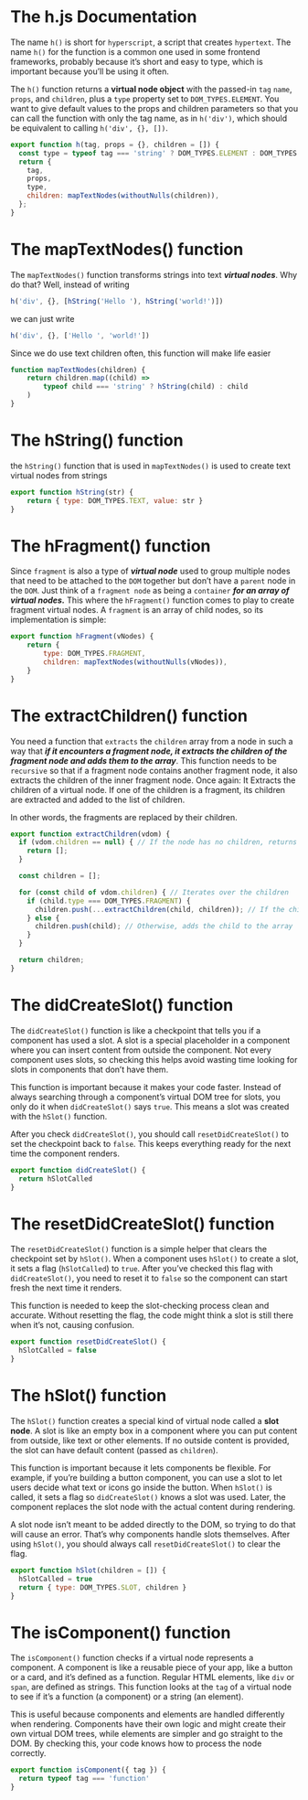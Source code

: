 # The h.js Documentation

The name `h()` is short for `hyperscript`, a script that creates `hypertext`. The name `h()` for the function is a common one used in some frontend frameworks, probably because it’s short and easy to type, which is important because you’ll be using it often.

The `h()` function returns a **virtual node object** with the passed-in `tag` `name`, `props`, and `children`, plus a `type` property set to `DOM_TYPES.ELEMENT`. You want to give default values to the props and children parameters so that you can call the function with only the tag name, as in `h('div')`, which should be equivalent to calling `h('div', {}, [])`.

````javascript
export function h(tag, props = {}, children = []) {
  const type = typeof tag === 'string' ? DOM_TYPES.ELEMENT : DOM_TYPES.COMPONENT;
  return {
    tag,
    props,
    type,
    children: mapTextNodes(withoutNulls(children)),
  };
}
````
# The mapTextNodes() function
The `mapTextNodes()` function transforms strings into text **_virtual nodes_**. Why do that? Well, instead of writing

```javascript
h('div', {}, [hString('Hello '), hString('world!')])
```

we can just write 
```javascript
h('div', {}, ['Hello ', 'world!'])
```

Since we do use text children often, this function will make life easier

```javascript
function mapTextNodes(children) {
    return children.map((child) =>
        typeof child === 'string' ? hString(child) : child
    )
}
```
# The hString() function
the `hString()` function that is used in `mapTextNodes()` is used to create text virtual nodes from strings
```javascript
export function hString(str) {
    return { type: DOM_TYPES.TEXT, value: str }
}
```
# The hFragment() function
Since `fragment` is also a type of **_virtual node_** used to group multiple nodes that need to be attached to the `DOM` together but don’t have a `parent` node in the `DOM`. Just think of a `fragment node` as being a `container` _**for an array of virtual nodes.**_
This where the `hFragment()` function comes to play to create fragment virtual nodes. A `fragment` is an array of child nodes, so its implementation is simple: 

```javascript
export function hFragment(vNodes) {
    return {
        type: DOM_TYPES.FRAGMENT,
        children: mapTextNodes(withoutNulls(vNodes)),
    }
}
```

# The extractChildren() function
You need a function that `extracts` the `children` array from a node in such a way that **_if it encounters a fragment node, it  extracts the children of the fragment node and adds them to the array_**. 
This function needs to be `recursive` so that if a fragment node contains another fragment node, it also extracts the children of the inner fragment node.
Once again: It Extracts the children of a virtual node. If one of the children is a fragment, its children are extracted and added to the list of children. 

In other words, the fragments are replaced by their children.

```javascript
export function extractChildren(vdom) {
  if (vdom.children == null) { // If the node has no children, returns an empty array
    return [];
  }

  const children = [];

  for (const child of vdom.children) { // Iterates over the children
    if (child.type === DOM_TYPES.FRAGMENT) {
      children.push(...extractChildren(child, children)); // If the child is a fragment node, extracts its children recursively
    } else {
      children.push(child); // Otherwise, adds the child to the array
    }
  }

  return children;
}
```
# The didCreateSlot() function
The `didCreateSlot()` function is like a checkpoint that tells you if a component has used a slot. A slot is a special placeholder in a component where you can insert content from outside the component. Not every component uses slots, so checking this helps avoid wasting time looking for slots in components that don’t have them.

This function is important because it makes your code faster. Instead of always searching through a component’s virtual DOM tree for slots, you only do it when `didCreateSlot()` says `true`. This means a slot was created with the `hSlot()` function.

After you check `didCreateSlot()`, you should call `resetDidCreateSlot()` to set the checkpoint back to `false`. This keeps everything ready for the next time the component renders.

```javascript
export function didCreateSlot() {
  return hSlotCalled
}
```

# The resetDidCreateSlot() function
The `resetDidCreateSlot()` function is a simple helper that clears the checkpoint set by `hSlot()`. When a component uses `hSlot()` to create a slot, it sets a flag (`hSlotCalled`) to `true`. After you’ve checked this flag with `didCreateSlot()`, you need to reset it to `false` so the component can start fresh the next time it renders.

This function is needed to keep the slot-checking process clean and accurate. Without resetting the flag, the code might think a slot is still there when it’s not, causing confusion.

```javascript
export function resetDidCreateSlot() {
  hSlotCalled = false
}
```

# The hSlot() function

The `hSlot()` function creates a special kind of virtual node called a **slot node**. A slot is like an empty box in a component where you can put content from outside, like text or other elements. If no outside content is provided, the slot can have default content (passed as `children`).

This function is important because it lets components be flexible. For example, if you’re building a button component, you can use a slot to let users decide what text or icons go inside the button. When `hSlot()` is called, it sets a flag so `didCreateSlot()` knows a slot was used. Later, the component replaces the slot node with the actual content during rendering.

A slot node isn’t meant to be added directly to the DOM, so trying to do that will cause an error. That’s why components handle slots themselves. After using `hSlot()`, you should always call `resetDidCreateSlot()` to clear the flag.

```javascript
export function hSlot(children = []) {
  hSlotCalled = true
  return { type: DOM_TYPES.SLOT, children }
}
```

# The isComponent() function

The `isComponent()` function checks if a virtual node represents a component. A component is like a reusable piece of your app, like a button or a card, and it’s defined as a function. Regular HTML elements, like `div` or `span`, are defined as strings. This function looks at the `tag` of a virtual node to see if it’s a function (a component) or a string (an element).

This is useful because components and elements are handled differently when rendering. Components have their own logic and might create their own virtual DOM trees, while elements are simpler and go straight to the DOM. By checking this, your code knows how to process the node correctly.

```javascript
export function isComponent({ tag }) {
  return typeof tag === 'function'
}
```